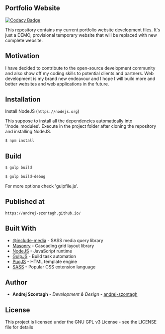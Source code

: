 ## Portfolio Website

[![Codacy Badge](https://api.codacy.com/project/badge/Grade/4f4291dde8dd4f5fbfc7e155e8413ae8)](https://www.codacy.com/app/andrej-szontagh/portfolio-website?utm_source=github.com&amp;utm_medium=referral&amp;utm_content=andrej-szontagh/portfolio-website&amp;utm_campaign=Badge_Grade)

This repository contains my current portfolio website development files.
It's just a DEMO, provisional temporary website that will be replaced with new complete website.

## Motivation

I have decided to contribute to the open-source development community and also show off my coding skills to potential clients and partners. Web development is my brand new endeavour and I hope I will build more and better websites and web applications in the future.

## Installation

Install NodeJS (`https://nodejs.org`)

This suppose to install all the dependencies automatically into '/node_modules'.
Execute in the project folder after cloning the repository and installing NodeJS.

```bash
$ npm install
```

## Build

```bash
$ gulp build
```
```bash
$ gulp build-debug
```

For more options check 'gulpfile.js'.

## Published at

`https://andrej-szontagh.github.io/`

## Built With

*  [@include-media](https://include-media.com/) - SASS media query library
*  [Masonry](https://masonry.desandro.com/) - Cascading grid layout library
*  [NodeJS](https://nodejs.org) - JavaScript runtime
*  [GulpJS](https://gulpjs.com/) - Build task automation
*  [PugJS](https://pugjs.org) - HTML template engine
*  [SASS](https://sass-lang.com/) - Popular CSS extension language

## Author

*  **Andrej Szontagh** - *Development & Design* - [andrej-szontagh](https://github.com/andrej-szontagh)

## License

This project is licensed under the GNU GPL v3 License - see the LICENSE file for details
